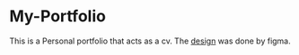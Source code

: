 # My-Portfolio
This is a Personal portfolio that acts as a cv.
The [design](https://www.figma.com/file/BAIv6lr5eN7nY4L4xdGW6Z/cv?node-id=0%3A1) was done by figma.
